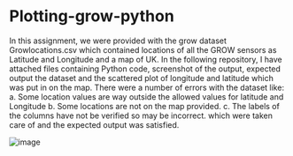 # Plotting-grow-python 

In this assignment, we were provided with the grow dataset Growlocations.csv which contained locations of all the GROW sensors as Latitude and Longitude and a map of UK. 
In the following repository, I have attached files containing Python code, screenshot of the output, expected output the dataset and the scattered plot of longitude and latitude which was put in on the map. 
There were a number of errors with the dataset like: 
a. Some location values are way outside the allowed values for latitude and Longitude
b. Some locations are not on the map provided. 
c. The labels of the columns have not be verified so may be incorrect.
which were taken care of and the expected output was satisfied. 

![image](https://github.com/Mehul651/Plotting-grow-python/assets/85168481/eeb3d790-0fac-4363-a2d7-fcc374fc6fa1)
